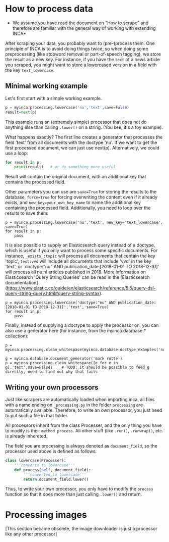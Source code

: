 
# How to process data

* We assume you have read the document on "How to scrape" and therefore are familiar with the general way of working with extending INCA*

After scraping your data, you probably want to (pre-)process them. One principle of INCA is to avoid doing things twice, so when doing some preprocessing (like stopword removal or part-of-speech tagging), we store the result as a new key. For instance, if you have the `text` of a news article you scraped, you might want to store a lowercased version in a field with the key `text_lowercase`.

## Minimal working example
Let's first start with a simple working example.

```python
p = myinca.processing.lowercase('nu','text',save=False)
result=next(p)
```

This example runs an (extremely simple) processor that does not do anything else than calling `.lower()` on a string. (You see, it's a toy example).

What happens exactly? The first line creates a generator that processes the field 'text' from all documents with the doctype 'nu'. If we want to get the first processed document, we can just use next(p). Alternatively, we could use a loop:
```python
for result in p:
    print(result)   # or do something more useful
```

Result will contain the original document, with an additional key that contains the processed field.

Other parameters you can use are `save=True` for storing the results to the database, `force=True` for forcing overwriting the content even if it already exists, and `new_key=your_own_key_name` to name the additional key containing the processed field. Additionally, you need to loop over the results to save them:

```python3
p = myinca.processing.lowercase('nu','text', new_key='text_lowercase', save=True)
for result in p:
    pass
```

It is also possible to supply an Elasticsearch query instead of a doctype, which is useful if you only want to process some specific documents. For instance, `_exists_:topic` will process all documents that contain the key 'topic', `text:vvd` will include all documents that include 'vvd' in the key 'text', or `doctype:"nu" AND publication_date:[2018-01-01 TO 2018-12-31]' will process all nu.nl articles published in 2018. More information on Elasticsearch 'Query String Queries' can be read in the [Elasticsearch documentation] (https://www.elastic.co/guide/en/elasticsearch/reference/5.5/query-dsl-query-string-query.html#query-string-syntax).

```python3
p = myinca.processing.lowercase('doctype:"nu" AND publication_date:[2018-01-01 TO 2018-12-31]','text', save=True)
for result in p:
    pass
```

Finally, instead of supplying a doctype to apply the processor on, you can also use a generator here (for instance, from the myinca.database.* collection):

```python3
p = myinca.processing.clean_whitespace(myinca.database.doctype_examples('nu'),'text',save=False)
```

```python3
g = myinca.database.document_generator('mark rutte')
p = myinca.processing.clean_whitespace([e for e in g],'text',save=False)    # TODO: It should be possible to feed g directly, need to find out why that fails
```


## Writing your own processors

Just like scrapers are automatically loaded when importing inca, all files with a name ending on `_processing.py` in the folder `processing` are automatically available. Therefore, to write an own processor, you just need to put such a file in that folder. 

All processors inherit from the class Processer, and the only thing you have to modify is their `method process`. All other stuff (like `.run()`, `.runwrap()`, etc. is already inhereted. 

The field you are processing is always denoted as `document_field`, so the processor used above is defined as follows:

```python
class lowercase(Processer):
    '''converts to lowercase'''
    def process(self, document_field):
        '''converted to lowercase'''
        return document_field.lower()
```

Thus, to write your own processor, you only have to modify the `process` function so that it does more than just calling `.lower()` and return.


# Processing images

[This section became obsolete, the image downloader is just a processor like any other processor]
